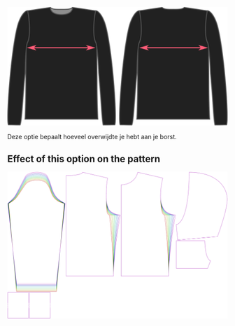 ![De factor voor overwijdte borst bij Brian](./chestease.svg)

Deze optie bepaalt hoeveel overwijdte je hebt aan je borst.


## Effect of this option on the pattern
![This image shows the effect of this option by superimposing several variants that have a different value for this option](huey_chestease_sample.svg "Effect of this option on the pattern")